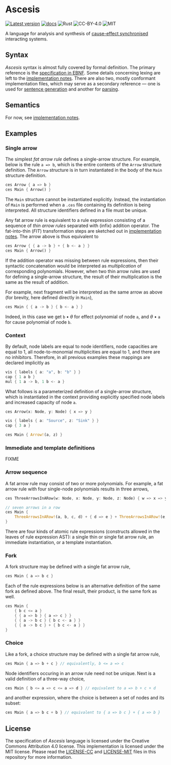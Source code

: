 Ascesis
=======
[![Latest version](https://img.shields.io/crates/v/ascesis.svg)](https://crates.io/crates/ascesis)
[![docs](https://docs.rs/ascesis/badge.svg)](https://docs.rs/ascesis)
![Rust](https://img.shields.io/badge/rust-nightly-brightgreen.svg)
![CC-BY-4.0](https://img.shields.io/badge/license-CC-blue.svg)
![MIT](https://img.shields.io/badge/license-MIT-blue.svg)

A language for analysis and synthesis of [cause-effect
synchronised](https://link.springer.com/book/10.1007/978-3-030-20461-7)
interacting systems.

## Syntax

_Ascesis_ syntax is almost fully covered by formal definition.  The
primary reference is the [specification in
EBNF](spec/ascesis-syntax.ebnf).  Some details concerning lexing are
left to the [implementation notes](spec/lexer-implementation.md).
There are also two, mostly conformant implementation files, which may
serve as a secondary reference &mdash; one is used for [sentence
generation](src/ascesis_grammar.bnf) and another for
[parsing](src/ascesis_parser.lalrpop).

## Semantics

For now, see [implementation notes](spec/parser-implementation.md).

## Examples

### Single arrow

The simplest _fat arrow rule_ defines a single-arrow structure.  For
example, below is the rule `a => b`, which is the entire contents of
the `Arrow` structure definition.  The `Arrow` structure is in turn
instantiated in the body of the `Main` structure definition.

```rust
ces Arrow { a => b }
ces Main { Arrow() }
```

The `Main` structure cannot be instantiated explicitly.  Instead, the
instantiation of `Main` is performed when a `.ces` file containing its
definition is being interpreted.  All structure identifiers defined in
a file must be unique.

Any fat arrow rule is equivalent to a rule expression consisting of a
sequence of _thin arrow rules_ separated with (infix) addition
operator.  The fat-into-thin (_FIT_) transformation steps are sketched
out in [implementation
notes](spec/parser-implementation.md#fat-arrow-rules).  The arrow
above is thus equivalent to

```rust
ces Arrow { { a -> b } + { b <- a } }
ces Main { Arrow() }
```

If the addition operator was missing between rule expressions, then
their syntactic concatenation would be interpreted as _multiplication_
of corresponding polynomials.  However, when two thin arrow rules are
used for defining a single-arrow structure, the result of their
multiplication is the same as the result of addition.

For example, next fragment will be interpreted as the same arrow as
above (for brevity, here defined directly in `Main`),

```rust
ces Main { { a -> b } { b <- a } }
```

Indeed, in this case we get `b` &bullet; _&theta;_ for effect
polynomial of node `a`, and _&theta;_ &bullet; `a` for cause
polynomial of node `b`.

### Context

By default, node labels are equal to node identifiers, node capacities
are equal to 1, all node-to-monomial multiplicities are equal to 1,
and there are no inhibitors.  Therefore, in all previous examples
these mappings are declared implicitly as

```rust
vis { labels { a: "a", b: "b" } }
cap { 1 a b }
mul { 1 a -> b, 1 b <- a }
```

What follows is a parameterized definition of a single-arrow
structure, which is instantiated in the context providing explicitly
specified node labels and increased capacity of node `a`.

```rust
ces Arrow(x: Node, y: Node) { x => y }

vis { labels { a: "Source", z: "Sink" } }
cap { 3 a }

ces Main { Arrow!(a, z) }
```

### Immediate and template definitions

FIXME

### Arrow sequence

A fat arrow rule may consist of two or more polynomials.  For example,
a fat arrow rule with four single-node polynomials results in three
arrows,

```rust
ces ThreeArrowsInARow(w: Node, x: Node, y: Node, z: Node) { w => x => y => z }

// seven arrows in a row
ces Main {
    ThreeArrowsInARow!(a, b, c, d) + { d => e } + ThreeArrowsInARow!(e, f, g, h)
}
```

There are four kinds of atomic rule expressions (constructs allowed in
the leaves of rule expression AST): a single thin or single fat arrow
rule, an immediate instantiation, or a template instantiation.

### Fork

A fork structure may be defined with a single fat arrow rule,

```rust
ces Main { a => b c }
```

Each of the rule expressions below is an alternative definition of the
same fork as defined above.  The final result, their product, is the
same fork as well.

```rust
ces Main {
    { b c <= a }
    { { a => b } { a => c } }
    { { a -> b c } { b c <- a } }
    { { a -> b c } + { b c <- a } }
}
```

### Choice

Like a fork, a choice structure may be defined with a single fat arrow
rule,

```rust
ces Main { a => b + c } // equivalently, b <= a => c
```

Node identifiers occuring in an arrow rule need not be unique.  Next
is a valid definition of a three-way choice,

```rust
ces Main { b <= a => c <= a => d } // equivalent to a => b + c + d
```

and another expression, where the choice is between a set of nodes and
its subset:

```rust
ces Main { a => b c + b } // equivalent to { a => b c } + { a => b }
```

## License

The specification of _Ascesis_ language is licensed under the Creative
Commons Attribution 4.0 license.  This implementation is licensed
under the MIT license.  Please read the [LICENSE-CC](LICENSE-CC) and
[LICENSE-MIT](LICENSE-MIT) files in this repository for more
information.
